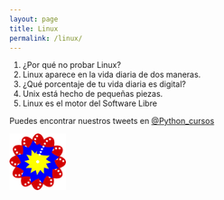 ```yaml
---
layout: page
title: Linux
permalink: /linux/
---
```


1. ¿Por qué no probar Linux?
2. Linux aparece en la vida diaria de dos maneras.
3. ¿Qué porcentaje de tu vida diaria es digital?
4. Unix está hecho de pequeñas piezas.
5. Linux es el motor del Software Libre
    

Puedes encontrar nuestros tweets en [@Python_cursos](https://twitter.com/Python_cursos)
    
    
<a href="/pdfs/Curso de comandos del terminal-Linux.pdf"
class="image fit" type="application/pdf"> 
<img src = "/img/bandera.png" alt = ""> </a>

